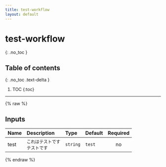 ```yaml
---
title: test-workflow
layout: default
---
```


# test-workflow
{: .no_toc }

## Table of contents
{: .no_toc .text-delta }

1. TOC
{:toc}

---

{% raw %}

<!-- actdocs start -->

## Inputs

| Name | Description | Type | Default | Required |
| :--- | :---------- | :--- | :------ | :------: |
| test | <code>これはテストです<br>テストです</code> | `string` | `test` | no |

<!-- actdocs end -->

{% endraw %}
